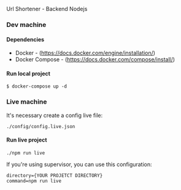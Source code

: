 Url Shortener - Backend Nodejs

### Dev machine ###

#### Dependencies ####
- Docker  - (https://docs.docker.com/engine/installation/)
- Docker Compose - (https://docs.docker.com/compose/install/)

#### Run local project ####

```
$ docker-compose up -d
```

### Live machine ###

It's necessary create a config live file:

```
./config/config.live.json
```

#### Run live project ####

```
./npm run live
```

If you're using supervisor, you can use this configuration:

```
directory={YOUR PROJETCT DIRECTORY}
command=npm run live
```
